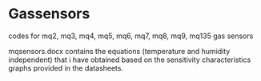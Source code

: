 # Gassensors
codes for mq2, mq3, mq4, mq5, mq6, mq7, mq8, mq9, mq135 gas sensors

mqsensors.docx contains the equations (temperature and humidity independent) that i have obtained based on the sensitivity characteristics graphs provided in the datasheets.
